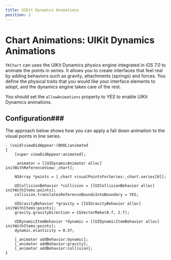 ```yaml
---
title: UIKit Dynamics Animations
position: 2
---
```


# Chart Animations: UIKit Dynamics Animations

<code>TKChart</code> can uses the UIKit Dynamics physics engine integrated in iOS 7.0 to animate the points in series. It allows you to create interfaces that feel real by adding behaviors such as gravity, attachments (springs) and forces. You define the physical traits that you would like your interface elements to adopt, and the dynamics engine takes care of the rest.

You should set the <code>allowAnimations</code> property to *YES* to enable UIKit Dynamics animations.

## Configuration###

The approach below shows how you can apply a fall down animation to the visual points in line series.

    - (void)viewDidAppear:(BOOL)animated
    {
        [super viewDidAppear:animated];

        _animator = [[UIDynamicAnimator alloc] initWithReferenceView:_chart];

        NSArray *points = [_chart visualPointsForSeries:_chart.series[0]];

        UICollisionBehavior *collision = [[UICollisionBehavior alloc] initWithItems:points];
        collision.translatesReferenceBoundsIntoBoundary = YES;

        UIGravityBehavior *gravity = [[UIGravityBehavior alloc] initWithItems:points];
        gravity.gravityDirection = CGVectorMake(0.f, 2.f);

        UIDynamicItemBehavior *dynamic = [[UIDynamicItemBehavior alloc] initWithItems:points];
        dynamic.elasticity = 0.5f;

        [_animator addBehavior:dynamic];
        [_animator addBehavior:gravity];
        [_animator addBehavior:collision];
    }
